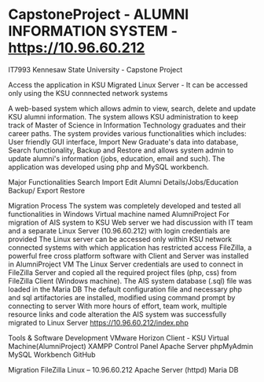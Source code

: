 # CapstoneProject - ALUMNI INFORMATION SYSTEM - https://10.96.60.212
IT7993 Kennesaw State University - Capstone Project

Access the application in KSU Migrated Linux Server - It can be accessed only using the KSU connnected network systems

A web-based system which allows admin to view, search, delete and update KSU alumni information. The system allows KSU administration to keep track of Master of Science in Information Technology graduates and their career paths. The system provides various functionalities which includes: User friendly GUI interface, Import New Graduate's data into database, Search functionality, Backup and Restore and allows system admin to update alumni's information (jobs, education, email and such). The application was developed using php and MySQL workbench. 

Major Functionalities 
  Search
  Import
  Edit Alumni Details/Jobs/Education
  Backup/ Export
  Restore

Migration Process
The system was completely developed and tested all functionalities in Windows Virtual machine named AlumniProject 
For migration of AIS system to KSU Web server we had discussion with IT team and a separate Linux Server (10.96.60.212) with login credentials are provided
The Linux server can be accessed only within KSU network connected systems with which application has restricted access
FileZilla, a powerful free cross platform software with Client and Server was installed in AlumniProject VM
The Linux Server credentials are used to connect in FileZilla Server and copied all the required project files (php, css) from FileZilla Client (Windows machine). 
The AIS system database (.sql) file was loaded in the Maria DB
The default configuration file and necessary php and sql artifactories are installed, modified using command prompt by connecting to server
With more hours of effort, team work, multiple resource links and code alteration the AIS system was successfully migrated to Linux Server https://10.96.60.212/index.php

Tools & Software
Development
  VMware Horizon Client - KSU Virtual Machine(AlumniProject)
  XAMPP Control Panel
  Apache Server
  phpMyAdmin
  MySQL Workbench
  GitHub

Migration
  FileZilla
  Linux – 10.96.60.212
  Apache Server (httpd)
  Maria DB






